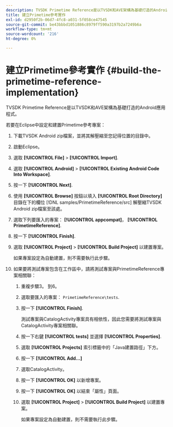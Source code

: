 ```yaml
---
description: TVSDK Primetime Reference是以TVSDK和AVE架構為基礎打造的Android應用程式。
title: 建立Primetime參考實作
exl-id: d2950f2b-06d7-4fc8-a031-5f058ce47545
source-git-commit: be43bbbd1051886c8979ff590a3197b2a7249b6a
workflow-type: tm+mt
source-wordcount: '216'
ht-degree: 0%

---
```


# 建立Primetime參考實作 {#build-the-primetime-reference-implementation}

TVSDK Primetime Reference是以TVSDK和AVE架構為基礎打造的Android應用程式。

若要在Eclipse中設定和建置Primetime參考專案：

1. 下載TVSDK Android zip檔案，並將其解壓縮至您記得位置的目錄中。
1. 啟動Eclipse。
1. 選取 **[!UICONTROL File]** > **[!UICONTROL Import]**.
1. 選取 **[!UICONTROL Android]** > **[!UICONTROL Existing Android Code Into Workspace]**.
1. 按一下 **[!UICONTROL Next]**.
1. 使用 **[!UICONTROL Browse]** 按鈕以填入 **[!UICONTROL Root Directory]** 目錄在下的欄位 [!DNL samples/PrimetimeReference/src] 解壓縮TVSDK Android zip檔案至該處。
1. 選取下列要匯入的專案： **[!UICONTROL appcompat]**， **[!UICONTROL PrimetimeReference]**.
1. 按一下 **[!UICONTROL Finish]**.
1. 選取  **[!UICONTROL Project]** > **[!UICONTROL Build Project]** 以建置專案。

   如果專案設定為自動建置，則不需要執行此步驟。
1. 如果要將測試專案包含在工作區中，請將測試專案與PrimetimeReference專案相關聯：
   1. 重複步驟3。 到6。
   1. 選取要匯入的專案： `PrimetimeReference\tests`.
   1. 按一下 **[!UICONTROL Finish]**.

      測試專案與CatalogActivity專案具有相依性，因此您需要將測試專案與CatalogActivity專案相關聯。
   1. 按一下右鍵 **[!UICONTROL tests]** 並選擇 **[!UICONTROL Properties]**.
   1. 選取 **[!UICONTROL Projects]** 索引標籤中的「Java建置路徑」下方。
   1. 按一下 **[!UICONTROL Add...]**
   1. 選取CatalogActivity。
   1. 按一下 **[!UICONTROL OK]** 以新增專案。
   1. 按一下 **[!UICONTROL OK]** 以結束「屬性」頁面。
   1. 選取  **[!UICONTROL Project]** > **[!UICONTROL Build Project]** 以建置專案。

      如果專案設定為自動建置，則不需要執行此步驟。
